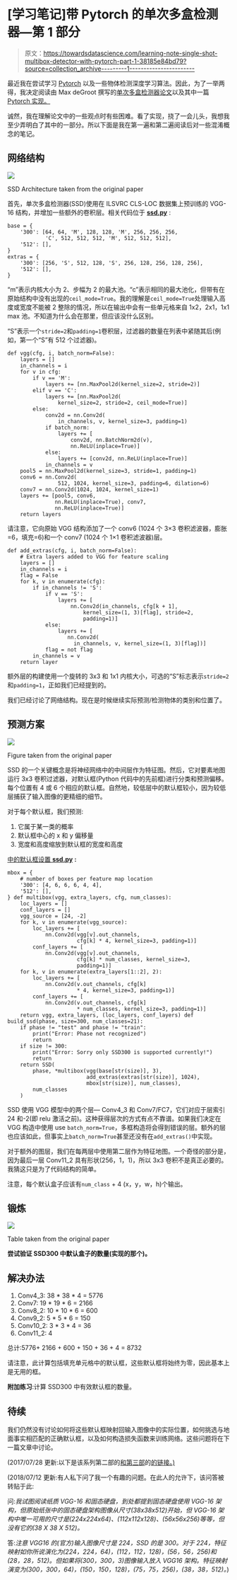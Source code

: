 # [学习笔记]带 Pytorch 的单次多盒检测器—第 1 部分

> 原文：<https://towardsdatascience.com/learning-note-single-shot-multibox-detector-with-pytorch-part-1-38185e84bd79?source=collection_archive---------1----------------------->

最近我在尝试学习 [Pytorch](http://pytorch.org/) 以及一些物体检测深度学习算法。因此，为了一举两得，我决定阅读由 Max deGroot 撰写的[单次多盒检测器论文](https://arxiv.org/abs/1512.02325)以及其中一篇 [Pytorch 实现。](https://github.com/amdegroot/ssd.pytorch)

诚然，我在理解论文中的一些观点时有些困难。看了实现，挠了一会儿头，我想我至少弄明白了其中的一部分。所以下面是我在第一遍和第二遍阅读后对一些混淆概念的笔记。

## 网络结构

![](img/1e1cc79dac2c3310c9f4abf7c3e4c73e.png)

SSD Architecture taken from the original paper

首先，单次多盒检测器(SSD)使用在 ILSVRC CLS-LOC 数据集上预训练的 VGG-16 结构，并增加一些额外的卷积层。相关代码位于 [**ssd.py**](https://github.com/amdegroot/ssd.pytorch/blob/master/ssd.py) :

```
base = {
    '300': [64, 64, 'M', 128, 128, 'M', 256, 256, 256, 
            'C', 512, 512, 512, 'M', 512, 512, 512],
    '512': [],
}
extras = {
    '300': [256, 'S', 512, 128, 'S', 256, 128, 256, 128, 256],
    '512': [],
}
```

“m”表示内核大小为 2、步幅为 2 的最大池。“c”表示相同的最大池化，但带有在原始结构中没有出现的`ceil_mode=True`。我的理解是`ceil_mode=True`处理输入高度或宽度不能被 2 整除的情况，所以在输出中会有一些单元格来自 1x2，2x1，1x1 max 池。不知道为什么会在那里，但应该没什么区别。

“S”表示一个`stride=2`和`padding=1`卷积层，过滤器的数量在列表中紧随其后(例如，第一个“S”有 512 个过滤器)。

```
def vgg(cfg, i, batch_norm=False):
    layers = []
    in_channels = i
    for v in cfg:
        if v == 'M':
            layers += [nn.MaxPool2d(kernel_size=2, stride=2)]
        elif v == 'C':
            layers += [nn.MaxPool2d(
                kernel_size=2, stride=2, ceil_mode=True)]
        else:
            conv2d = nn.Conv2d(
                in_channels, v, kernel_size=3, padding=1)
            if batch_norm:
                layers += [
                    conv2d, nn.BatchNorm2d(v), 
                    nn.ReLU(inplace=True)]
            else:
                layers += [conv2d, nn.ReLU(inplace=True)]
            in_channels = v
    pool5 = nn.MaxPool2d(kernel_size=3, stride=1, padding=1)
    conv6 = nn.Conv2d(
                512, 1024, kernel_size=3, padding=6, dilation=6)
    conv7 = nn.Conv2d(1024, 1024, kernel_size=1)
    layers += [pool5, conv6,
               nn.ReLU(inplace=True), conv7,
               nn.ReLU(inplace=True)]
    return layers
```

请注意，它向原始 VGG 结构添加了一个 conv6 (1024 个 3×3 卷积滤波器，膨胀=6，填充=6)和一个 conv7 (1024 个 1×1 卷积滤波器)层。

```
def add_extras(cfg, i, batch_norm=False):
    # Extra layers added to VGG for feature scaling
    layers = []
    in_channels = i
    flag = False
    for k, v in enumerate(cfg):
        if in_channels != 'S':
            if v == 'S':
                layers += [
                    nn.Conv2d(in_channels, cfg[k + 1],
                        kernel_size=(1, 3)[flag], stride=2,
                        padding=1)]
            else:
                layers += [
                   nn.Conv2d(
                     in_channels, v, kernel_size=(1, 3)[flag])]
            flag = not flag
        in_channels = v
    return layer
```

额外层的构建使用一个旋转的 3x3 和 1x1 内核大小，可选的“S”标志表示`stride=2`和`padding=1`，正如我们已经提到的。

我们已经讨论了网络结构。现在是时候继续实际预测/检测物体的类别和位置了。

## 预测方案

![](img/8b7014160ab64ecdffb202ed009600c8.png)

Figure taken from the original paper

SSD 的一个关键概念是将神经网络中的中间层作为特征图。然后，它对要素地图运行 3x3 卷积过滤器，对默认框(Python 代码中的先前框)进行分类和预测偏移。每个位置有 4 或 6 个相应的默认框。自然地，较低层中的默认框较小，因为较低层捕获了输入图像的更精细的细节。

对于每个默认框，我们预测:

1.  它属于某一类的概率
2.  默认框中心的 x 和 y 偏移量
3.  宽度和高度缩放到默认框的宽度和高度

[中的默认框设置 **ssd.py**](https://github.com/amdegroot/ssd.pytorch/blob/master/ssd.py) **:**

```
mbox = {
    # number of boxes per feature map location    
    '300': [4, 6, 6, 6, 4, 4],  
    '512': [],
} def multibox(vgg, extra_layers, cfg, num_classes):
    loc_layers = []
    conf_layers = []
    vgg_source = [24, -2]
    for k, v in enumerate(vgg_source):
        loc_layers += [
            nn.Conv2d(vgg[v].out_channels,
                      cfg[k] * 4, kernel_size=3, padding=1)]
        conf_layers += [
            nn.Conv2d(vgg[v].out_channels,
                      cfg[k] * num_classes, kernel_size=3,
                      padding=1)]
    for k, v in enumerate(extra_layers[1::2], 2):
        loc_layers += [
            nn.Conv2d(v.out_channels, cfg[k]
                      * 4, kernel_size=3, padding=1)]
        conf_layers += [
            nn.Conv2d(v.out_channels, cfg[k]
                      * num_classes, kernel_size=3, padding=1)]
    return vgg, extra_layers, (loc_layers, conf_layers) def build_ssd(phase, size=300, num_classes=21):
    if phase != "test" and phase != "train":
        print("Error: Phase not recognized")
        return
    if size != 300:
        print("Error: Sorry only SSD300 is supported currently!")
        return
    return SSD(
        phase, *multibox(vgg(base[str(size)], 3),
                         add_extras(extras[str(size)], 1024),
                         mbox[str(size)], num_classes),     
        num_classes
    )
```

SSD 使用 VGG 模型中的两个层— Conv4_3 和 Conv7/FC7，它们对应于层索引 24 和-2(即 relu 激活之前)。这种获得层次的方式有点不靠谱。如果我们决定在 VGG 构造中使用 use `batch_norm=True`，多框构造将会得到错误的层。额外的层也应该如此，但事实上`batch_norm=True`甚至还没有在`add_extras()`中实现。

对于额外的图层，我们在每两层中使用第二层作为特征地图。一个奇怪的部分是，因为最后一层 Conv11_2 具有形状(256，1，1)，所以 3x3 卷积不是真正必要的。我猜这只是为了代码结构的简单。

注意，每个默认盒子应该有`num_class` + 4 (x，y，w，h)个输出。

## 锻炼

![](img/a352a202b478931e5efbcc73f19e5811.png)

Table taken from the original paper

**尝试验证 SSD300 中默认盒子的数量(实现的那个)。**

## 解决办法

1.  Conv4_3: 38 * 38 * 4 = 5776
2.  Conv7: 19 * 19 * 6 = 2166
3.  Conv8_2: 10 * 10 * 6 = 600
4.  Conv9_2: 5 * 5 * 6 = 150
5.  Conv10_2: 3 * 3 * 4 = 36
6.  Conv11_2: 4

总计:5776+ 2166 + 600 + 150 + 36 + 4 = 8732

请注意，此计算包括填充单元格中的默认框，这些默认框将始终为零，因此基本上是无用的框。

**附加练习**:计算 SSD300 中有效默认框的数量。

## 待续

我们仍然没有讨论如何将这些默认框映射回输入图像中的实际位置，如何挑选与地面事实相匹配的正确默认框，以及如何构造损失函数来训练网络。这些问题将在下一篇文章中讨论。

(2017/07/28 更新:以下是该系列第二部的[和第三部](https://medium.com/towards-data-science/learning-note-single-shot-multibox-detector-with-pytorch-part-2-dd96bdf4f434)的[的链接。)](https://medium.com/@ceshine/learning-note-single-shot-multibox-detector-with-pytorch-part-3-f0711caa65ad)

(2018/07/12 更新:有人私下问了我一个有趣的问题。在此人的允许下，该问答被转贴于此:

问:*我试图阅读纸质 VGG-16 和固态硬盘，到处都提到固态硬盘使用 VGG-16 架构，但原始纸张中的固态硬盘架构图像从尺寸(38x38x512)开始，但 VGG-16 架构中唯一可用的尺寸是(224x224x64)、(112x112x128)、(56x56x256)等等，但没有它的(38 X 38 X 512)。*

答:*注意 VGG16 的(官方)输入图像尺寸是 224，SSD 的是 300。对于 224，特征映射如你所说演化为(224，224，64)，(112，112，128)，(56，56，256)和(28，28，512)。但如果将(300，300，3)图像输入放入 VGG16 架构。特征映射演变为(300，300，64)，(150，150，128)，(75，75，256)，(38，38，512)。*)